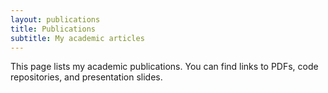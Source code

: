 ```yaml
---
layout: publications
title: Publications
subtitle: My academic articles
---
```


This page lists my academic publications. You can find links to PDFs, code repositories, and presentation slides.